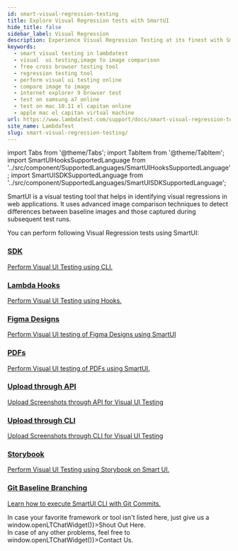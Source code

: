 ```yaml
---
id: smart-visual-regression-testing
title: Explore Visual Regression tests with SmartUI
hide_title: false
sidebar_label: Visual Regression
description: Experience Visual Regression Testing at its finest with SmartUI by LambdaTest. Automate UI changes tracking for precision, collaboration, and scalability on the cloud. Optimize your testing journey now!
keywords:
  - smart visual testing in lambdatest
  - visual  ui testing,image to image comparison
  - free cross browser testing tool
  - regression testing tool
  - perform visual ui testing online
  - compare image to image
  - internet explorer 9 browser test
  - test on samsung a7 online
  - test on mac 10.11 el capitan online
  - apple mac el capitan virtual machine
url: https://www.lambdatest.com/support/docs/smart-visual-regression-testing/
site_name: LambdaTest
slug: smart-visual-regression-testing/
---
```


import Tabs from '@theme/Tabs';
import TabItem from '@theme/TabItem';
import SmartUIHooksSupportedLanguage from '../src/component/SupportedLanguages/SmartUIHooksSupportedLanguage';
import SmartUISDKSupportedLanguage from '../src/component/SupportedLanguages/SmartUISDKSupportedLanguage';

<script type="application/ld+json"
      dangerouslySetInnerHTML={{ __html: JSON.stringify({
       "@context": "https://schema.org",
        "@type": "BreadcrumbList",
        "itemListElement": [{
          "@type": "ListItem",
          "position": 1,
          "name": "LambdaTest",
          "item": "https://www.lambdatest.com"
        },{
          "@type": "ListItem",
          "position": 2,
          "name": "Support",
          "item": "https://www.lambdatest.com/support/docs/"
        },{
          "@type": "ListItem",
          "position": 3,
          "name": "Smart Visual Testing",
          "item": "https://www.lambdatest.com/support/docs/smart-visual-regression-testing/"
        }]
      })
    }}
></script>
SmartUI is a visual testing tool that helps in identifying visual regressions in web applications. It uses advanced image comparison techniques to detect differences between baseline images and those captured during subsequent test runs.

You can perform following Visual Regression tests using SmartUI:

<div className="support_main">  
      <a href="/support/docs/smartui-selenium-java-sdk/">
    <div className="support_inners">
      <h3>SDK</h3>
      <p>Perform Visual UI Testing using CLI.</p>
    </div>
  </a>
  <a href="/support/docs/selenium-visual-regression/">
    <div className="support_inners">
      <h3>Lambda Hooks</h3>
      <p>Perform Visual UI Testing using Hooks.</p>
    </div>
  </a>
    <a href="/support/docs/smartui-cli-figma/">
    <div className="support_inners">
      <h3>Figma Designs</h3>
      <p>Perform Visual UI testing of Figma Designs using SmartUI</p>
    </div>
  </a>
    <a href="/support/docs/smartui-pdf-comparison/">
    <div className="support_inners">
      <h3>PDFs</h3>
      <p>Perform Visual UI testing of PDFs using SmartUI.</p>
    </div>
  </a>
  <a href="/support/docs/smartui-upload-api-v2/">
    <div className="support_inners">
      <h3>Upload through API</h3>
      <p>Upload Screenshots through API for Visual UI Testing</p>
    </div>
  </a>
  <a href="/support/docs/smartui-cli-upload/">
    <div className="support_inners">
      <h3>Upload through CLI</h3>
      <p>Upload Screenshots through CLI for Visual UI Testing</p>
    </div>
  </a>
  <a href="/support/docs/smart-ui-storybook/">
    <div className="support_inners">
      <h3>Storybook</h3>
      <p>Perform Visual UI Testing using Storybook on Smart UI.</p>
    </div>
  </a>
    <a href="/support/docs/smartui-git-branching-strategy/">
    <div className="support_inners">
      <h3>Git Baseline Branching</h3>
      <p>Learn how to execute SmartUI CLI with Git Commits.</p>
    </div>
  </a>
</div>

<!-- Here are all the types to test with SmartUI. -->

<Tabs className="docs__val">
  <TabItem value="sdk" label="SDK" default>
    <SmartUISDKSupportedLanguage />
  </TabItem>

  <TabItem value="hooks" label="Hooks" default>
    <SmartUIHooksSupportedLanguage />
  </TabItem>
</Tabs>

<div className="lt-framework-list-footer">
  <p>In case your favorite framework or tool isn't listed here, just give us a <span className="doc__lt" onClick={() => window.openLTChatWidget()}>Shout Out Here</span>. <br/>
  In case of any other problems, feel free to <span className="doc__lt" onClick={() => window.openLTChatWidget()}>Contact Us</span>.</p>
</div>
